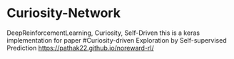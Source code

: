 # Curiosity-Network
DeepReinforcementLearning, Curiosity, Self-Driven
this is a keras implementation for paper 
#Curiosity-driven Exploration by Self-supervised Prediction https://pathak22.github.io/noreward-rl/
# 
